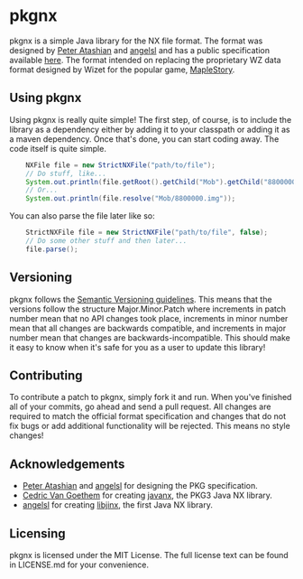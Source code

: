 # pkgnx #
pkgnx is a simple Java library for the NX file format. The format was designed by [Peter Atashian](http://github.com/retep998) and [angelsl](https://github.com/angelsl) and has a public specification available [here](http://nxformat.github.io/). The format intended on replacing the proprietary WZ data format designed by Wizet for the popular game, [MapleStory](http://www.maplestory.com).

## Using pkgnx ##
Using pkgnx is really quite simple! The first step, of course, is to include the library as a dependency either by adding it to your classpath or adding it as a maven dependency. Once that's done, you can start coding away. The code itself is quite simple.

```java
    NXFile file = new StrictNXFile("path/to/file");
    // Do stuff, like...
    System.out.println(file.getRoot().getChild("Mob").getChild("8800000.img"));
    // Or...
    System.out.println(file.resolve("Mob/8800000.img"));
```
    
You can also parse the file later like so:
```java
    StrictNXFile file = new StrictNXFile("path/to/file", false);
    // Do some other stuff and then later...
    file.parse();
```

## Versioning ##
pkgnx follows the [Semantic Versioning guidelines](http://semver.org/). This means that the versions follow the structure Major.Minor.Patch where increments in patch number mean that no API changes took place, increments in minor number mean that all changes are backwards compatible, and increments in major number mean that changes are backwards-incompatible. This should make it easy to know when it's safe for you as a user to update this library!

## Contributing ##
To contribute a patch to pkgnx, simply fork it and run. When you've finished all of your commits, go ahead and send a pull request. All changes are required to match the official format specification and changes that do not fix bugs or add additional functionality will be rejected. This means no style changes!

## Acknowledgements ##
* [Peter Atashian](http://github.com/retep998) and [angelsl](https://github.com/angelsl) for designing the PKG specification.
* [Cedric Van Goethem](https://github.com/Zepheus) for creating [javanx](https://github.com/Zepheus/javanx), the PKG3 Java NX library.
* [angelsl](https://github.com/angelsl) for creating [libjinx](https://github.com/angelsl/ms-libjinx), the first Java NX library.

## Licensing ##
pkgnx is licensed under the MIT License. The full license text can be found in LICENSE.md for your convenience.
